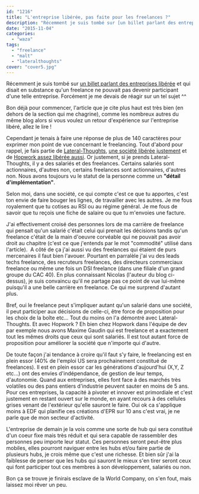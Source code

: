 ```yaml
---
id: "1216"
title: "L'entreprise libérée, pas faite pour les freelances ?"
description: "Récemment je suis tombé sur [un billet parlant des entreprises libérée](http://www.touilleur-express.fr/2015/11/04/lentreprise-liberee-pour-le-develop..."
date: "2015-11-04"
categories: 
  - "waza"
tags: 
  - "freelance"
  - "malt"
  - "lateralthoughts"
cover: "cover5.jpg"
---
```


Récemment je suis tombé sur [un billet parlant des entreprises libérée](http://www.touilleur-express.fr/2015/11/04/lentreprise-liberee-pour-le-developpeur/) et qui disait en substance qu'un freelance ne pouvait pas devenir participant d'une telle entreprise. Forcément je me devais de réagir sur un tel sujet ^^

Bon déjà pour commencer, l'article que je cite plus haut est très bien (en dehors de la section qui me chagrine), comme les nombreux autres du même blog alors si vous voulez un retour d'expérience sur l'entreprise libéré, allez le lire !

Cependant je tenais à faire une réponse de plus de 140 caractères pour exprimer mon point de vue concernant le freelancing. Tout d'abord pour rappel, je fais partie de [Lateral-Thoughts](http://www.lateral-thoughts.com/), [une société libérée justement](http://www.lateral-thoughts.com/blog/2015/02/26/Hello%20world/) et de [Hopwork assez libérée aussi](http://www.eventuallycoding.com/index.php/siffler-en-teletravaillant/). Or justement, si je prends Lateral-Thoughts, il y a des salariés et des freelances. Certains salariés sont actionnaires, d'autres non, certains freelances sont actionnaires, d'autres non. Nous avons toujours vu le statut de la personne comme un **"détail d'implémentation"**.

Selon moi, dans une société, ce qui compte c'est ce que tu apportes, c'est ton envie de faire bouger les lignes, de travailler avec les autres. Je me fous royalement que tu cotises au RSI ou au régime général. Je me fous de savoir que tu reçois une fiche de salaire ou que tu m'envoies une facture.

J'ai effectivement croisé des personnes lors de ma carrière de freelance qui pensait qu'un salarié c'était celui qui prenait les décisions tandis qu'un freelance c'était de la main d'oeuvre corvéable qui ne pouvait pas avoir droit au chapitre (c'est ce que j'entends par le mot "commodité" utilisé dans l'article).  A côté de ça j'ai aussi vu des freelances qui étaient de purs mercenaires il faut bien l'avouer. Pourtant en parralèle j'ai vu des leads techs freelance, des recruteurs freelances, des directeurs commerciaux freelance ou même une fois un DSI freelance (dans une filiale d'un grand groupe du CAC 40). En plus connaissant Nicolas (l'auteur du blog ci-dessus), je suis convaincu qu'il ne partage pas ce point de vue lui-même puisqu'il a une belle carrière en freelance. Ce qui me surprend d'autant plus.

Bref, oui le freelance peut s'impliquer autant qu'un salarié dans une société, il peut participer aux décisions de celle-ci, être force de proposition pour les choix de la boîte etc... Tout du moins on l'a démontré avec Lateral-Thoughts. Et avec Hopwork ? Eh bien chez Hopwork dans l'équipe de dev par exemple nous avons Maxime Gaudin qui est freelance et a exactement tout les mêmes droits que ceux qui sont salariés. Il est tout autant force de proposition pour améliorer la société que n'importe qui d'autre.

De toute façon j'ai tendance à croire qu'il faut s'y faire, le freelancing est en plein essor (40% de l'emploi US sera prochainement constitué de freelances). Il est en plein essor car les générations d'aujourd'hui (X,Y, Z etc...) ont des envies d'indépendance, de gestion de leur temps, d'autonomie. Quand aux entreprises, elles font face à des marchés très volatiles ou des pans entiers d'industrie peuvent sauter en moins de 5 ans. Pour ces entreprises, la capacité à pivoter et innover est primordiale et c'est justement en restant ouvert sur le monde, en ayant recours à des cellules grises venant de l'extérieur qu'elle sauront le faire. Oui ok ca s'applique moins à EDF qui planifie ces créations d'EPR sur 10 ans c'est vrai, je ne parle que de mon secteur d'activité.

L'entreprise de demain je la vois comme une sorte de hub qui sera constitué d'un coeur fixe mais très réduit et qui sera capable de rassembler des personnes peu importe leur statut. Ces personnes seront peut-être plus mobiles, elles pourront naviguer entre les hubs et/ou faire partie de plusieurs hubs, je crois même que c'est une richesse. Et bien sûr j'ai la faiblesse de penser que les hubs qui sauront le mieux s'en tirer seront ceux qui font participer tout ces membres à son développement, salariés ou non.

Bon ça se trouve je finirais esclave de la World Company, on s'en fout, mais laissez moi rêver un peu.
